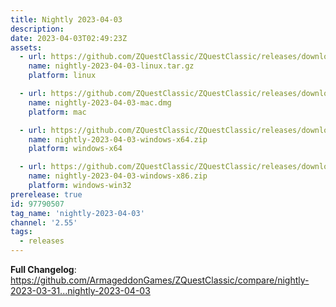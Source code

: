 ```yaml
---
title: Nightly 2023-04-03
description: 
date: 2023-04-03T02:49:23Z
assets: 
  - url: https://github.com/ZQuestClassic/ZQuestClassic/releases/download/nightly-2023-04-03/nightly-2023-04-03-linux.tar.gz
    name: nightly-2023-04-03-linux.tar.gz
    platform: linux

  - url: https://github.com/ZQuestClassic/ZQuestClassic/releases/download/nightly-2023-04-03/nightly-2023-04-03-mac.dmg
    name: nightly-2023-04-03-mac.dmg
    platform: mac

  - url: https://github.com/ZQuestClassic/ZQuestClassic/releases/download/nightly-2023-04-03/nightly-2023-04-03-windows-x64.zip
    name: nightly-2023-04-03-windows-x64.zip
    platform: windows-x64

  - url: https://github.com/ZQuestClassic/ZQuestClassic/releases/download/nightly-2023-04-03/nightly-2023-04-03-windows-x86.zip
    name: nightly-2023-04-03-windows-x86.zip
    platform: windows-win32
prerelease: true
id: 97790507
tag_name: 'nightly-2023-04-03'
channel: '2.55'
tags:
  - releases
---
```


**Full Changelog**: https://github.com/ArmageddonGames/ZQuestClassic/compare/nightly-2023-03-31...nightly-2023-04-03
